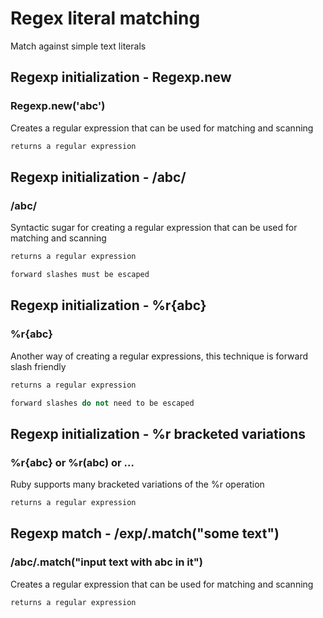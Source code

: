 # Regex literal matching

Match against simple text literals

## Regexp initialization - Regexp.new

### Regexp.new('abc')

Creates a regular expression that can be used for matching and scanning

```ruby
returns a regular expression
```

## Regexp initialization - /abc/

### /abc/

Syntactic sugar for creating a regular expression that can be used for matching and scanning

```ruby
returns a regular expression
```

```ruby
forward slashes must be escaped
```

## Regexp initialization - %r{abc}

### %r{abc}

Another way of creating a regular expressions, this technique is forward slash friendly

```ruby
returns a regular expression
```

```ruby
forward slashes do not need to be escaped
```

## Regexp initialization - %r bracketed variations

### %r{abc} or %r(abc) or ...

Ruby supports many bracketed variations of the %r operation

```ruby
returns a regular expression
```

## Regexp match - /exp/.match("some text")

### /abc/.match("input text with abc in it")

Creates a regular expression that can be used for matching and scanning

```ruby
returns a regular expression
```
